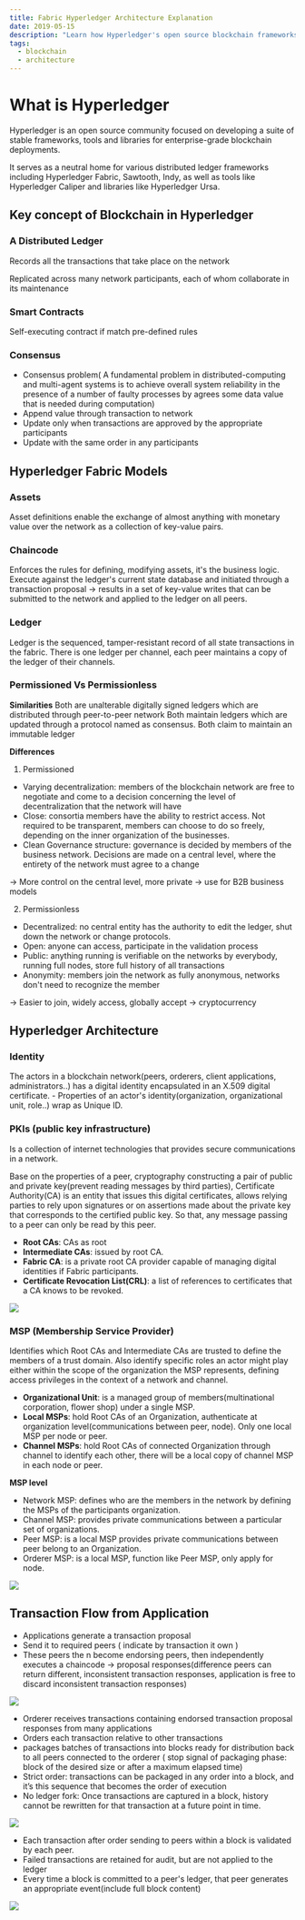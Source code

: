 ```yaml
---
title: Fabric Hyperledger Architecture Explanation
date: 2019-05-15
description: "Learn how Hyperledger's open source blockchain frameworks and tools enable secure, permissioned enterprise networks with smart contracts, distributed ledgers, and flexible governance models."
tags:
  - blockchain
  - architecture
---
```


# What is Hyperledger

Hyperledger is an open source community focused on developing a suite of stable frameworks, tools and libraries for enterprise-grade blockchain deployments.

It serves as a neutral home for various distributed ledger frameworks including Hyperledger Fabric, Sawtooth, Indy, as well as tools like Hyperledger Caliper and libraries like Hyperledger Ursa.

## Key concept of Blockchain in Hyperledger

### A Distributed Ledger

Records all the transactions that take place on the network

Replicated across many network participants, each of whom collaborate in its maintenance

### Smart Contracts

Self-executing contract if match pre-defined rules

### Consensus

- Consensus problem( A fundamental problem in distributed-computing and multi-agent systems is to achieve overall system reliability in the presence of a number of faulty processes by agrees some data value that is needed during computation)
- Append value through transaction to network
- Update only when transactions are approved by the appropriate participants
- Update with the same order in any participants

## Hyperledger Fabric Models

### Assets

Asset definitions enable the exchange of almost anything with monetary value over the network as a collection of key-value pairs.

### Chaincode

Enforces the rules for defining, modifying assets, it's the business logic. Execute against the ledger's current state database and initiated through a transaction proposal -> results in a set of key-value writes that can be submitted to the network and applied to the ledger on all peers.

### Ledger

Ledger is the sequenced, tamper-resistant record of all state transactions in the fabric. There is one ledger per channel, each peer maintains a copy of the ledger of their channels.

### Permissioned Vs Permissionless

**Similarities**
Both are unalterable digitally signed ledgers which are distributed through peer-to-peer network Both maintain ledgers which are updated through a protocol named as consensus. Both claim to maintain an immutable ledger

**Differences**

1. Permissioned

- Varying decentralization: members of the blockchain network are free to negotiate and come to a decision concerning the level of decentralization that the network will have
- Close: consortia members have the ability to restrict access. Not required to be transparent, members can choose to do so freely, depending on the inner organization of the businesses.
- Clean Governance structure: governance is decided by members of the business network. Decisions are made on a central level, where the entirety of the network must agree to a change

→ More control on the central level, more private -> use for B2B business models

2. Permissionless

- Decentralized: no central entity has the authority to edit the ledger, shut down the network or change protocols.
- Open: anyone can access, participate in the validation process
- Public: anything running is verifiable on the networks by everybody, running full nodes, store full history of all transactions
- Anonymity: members join the network as fully anonymous, networks don't need to recognize the member

→ Easier to join, widely access, globally accept -> cryptocurrency

## Hyperledger Architecture

### Identity

The actors in a blockchain network(peers, orderers, client applications, administrators..) has a digital identity encapsulated in an X.509 digital certificate. - Properties of an actor's identity(organization, organizational unit, role..) wrap as Unique ID.

### PKIs (public key infrastructure)

Is a collection of internet technologies that provides secure communications in a network.

Base on the properties of a peer, cryptography constructing a pair of public and private key(prevent reading messages by third parties), Certificate Authority(CA) is an entity that issues this digital certificates, allows relying parties to rely upon signatures or on assertions made about the private key that corresponds to the certified public key. So that, any message passing to a peer can only be read by this peer.

- **Root CAs**: CAs as root
- **Intermediate CAs**: issued by root CA.
- **Fabric CA**: is a private root CA provider capable of managing digital identities if Fabric participants.
- **Certificate Revocation List(CRL)**: a list of references to certificates that a CA knows to be revoked.

![](assets/fabric-hyperledger-architecture-explanation_acecde099998e363519533076028fb4e_md5.webp)

### MSP (Membership Service Provider)

Identifies which Root CAs and Intermediate CAs are trusted to define the members of a trust domain. Also identify specific roles an actor might play either within the scope of the organization the MSP represents, defining access privileges in the context of a network and channel.

- **Organizational Unit**: is a managed group of members(multinational corporation, flower shop) under a single MSP.
- **Local MSPs**: hold Root CAs of an Organization, authenticate at organization level(communications between peer, node). Only one local MSP per node or peer.
- **Channel MSPs**: hold Root CAs of connected Organization through channel to identify each other, there will be a local copy of channel MSP in each node or peer.

**MSP level**

- Network MSP: defines who are the members in the network by defining the MSPs of the participants organization.
- Channel MSP: provides private communications between a particular set of organizations.
- Peer MSP: is a local MSP provides private communications between peer belong to an Organization.
- Orderer MSP: is a local MSP, function like Peer MSP, only apply for node.

![](assets/fabric-hyperledger-architecture-explanation_a9852ce4f9889dd96d9efe61fd1cdc0c_md5.webp)

## Transaction Flow from Application

- Applications generate a transaction proposal
- Send it to required peers ( indicate by transaction it own )
- These peers the n become endorsing peers, then independently executes a chaincode -> proposal responses(difference peers can return different, inconsistent transaction responses, application is free to discard inconsistent transaction responses)

![](assets/fabric-hyperledger-architecture-explanation_871c33102b9552789598d25986ccd406_md5.webp)

- Orderer receives transactions containing endorsed transaction proposal responses from many applications
- Orders each transaction relative to other transactions
- packages batches of transactions into blocks ready for distribution back to all peers connected to the orderer ( stop signal of packaging phase: block of the desired size or after a maximum elapsed time)
- Strict order: transactions can be packaged in any order into a block, and it’s this sequence that becomes the order of execution
- No ledger fork: Once transactions are captured in a block, history cannot be rewritten for that transaction at a future point in time.

![](assets/fabric-hyperledger-architecture-explanation_4717184a9972241d126ccab41d22390e_md5.webp)

- Each transaction after order sending to peers within a block is validated by each peer.
- Failed transactions are retained for audit, but are not applied to the ledger
- Every time a block is committed to a peer's ledger, that peer generates an appropriate event(include full block content)

![](assets/fabric-hyperledger-architecture-explanation_2e60ff9cb71f5ecb312418e4228c7964_md5.webp)
